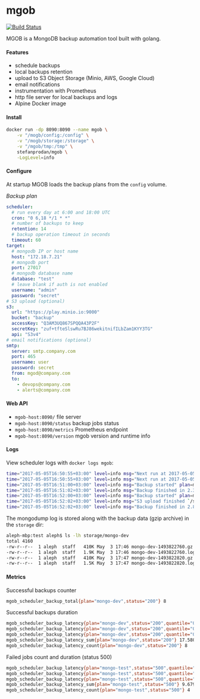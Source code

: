 # mgob

[![Build Status](https://travis-ci.org/stefanprodan/mgob.svg?branch=master)](https://travis-ci.org/stefanprodan/mgob)

MGOB is a MongoDB backup automation tool built with golang.

#### Features

* schedule backups
* local backups retention
* upload to S3 Object Storage (Minio, AWS, Google Cloud)
* email notifications
* instrumentation with Prometheus
* http file server for local backups and logs
* Alpine Docker image

#### Install

```bash
docker run -dp 8090:8090 --name mgob \
    -v "/mogb/config:/config" \
    -v "/mogb/storage:/storage" \
    -v "/mgob/tmp:/tmp" \
    stefanprodan/mgob \
    -LogLevel=info
```

#### Configure

At startup MGOB loads the backup plans from the `config` volume.

_Backup plan_

```yaml
scheduler:
  # run every day at 6:00 and 18:00 UTC
  cron: "0 6,18 */1 * *"
  # number of backups to keep
  retention: 14
  # backup operation timeout in seconds
  timeout: 60
target:
  # mongodb IP or host name
  host: "172.18.7.21"
  # mongodb port
  port: 27017
  # mongodb database name
  database: "test"
  # leave blank if auth is not enabled
  username: "admin"
  password: "secret"
# S3 upload (optional)
s3:
  url: "https://play.minio.io:9000"
  bucket: "backup"
  accessKey: "Q3AM3UQ867SPQQA43P2F"
  secretKey: "zuf+tfteSlswRu7BJ86wekitnifILbZam1KYY3TG"
  api: "S3v4"
# email notifications (optional)
smtp:
  server: smtp.company.com
  port: 465
  username: user
  password: secret
  from: mgod@company.com
  to:
    - devops@company.com
    - alerts@company.com
```

#### Web API

* `mgob-host:8090/` file server
* `mgob-host:8090/status` backup jobs status
* `mgob-host:8090/metrics` Prometheus endpoint
* `mgob-host:8090/version` mgob version and runtime info

#### Logs

View scheduler logs with `docker logs mgob`:

```bash
time="2017-05-05T16:50:55+03:00" level=info msg="Next run at 2017-05-05 16:51:00 +0300 EEST" plan=mongo-dev 
time="2017-05-05T16:50:55+03:00" level=info msg="Next run at 2017-05-05 16:52:00 +0300 EEST" plan=mongo-test 
time="2017-05-05T16:51:00+03:00" level=info msg="Backup started" plan=mongo-dev 
time="2017-05-05T16:51:02+03:00" level=info msg="Backup finished in 2.359901432s archive size 448 kB" plan=mongo-dev 
time="2017-05-05T16:52:00+03:00" level=info msg="Backup started" plan=mongo-test
time="2017-05-05T16:52:02+03:00" level=info msg="S3 upload finished `/storage/mongo-test/mongo-test-1493992320.gz` -> `mongo-test/bktest/mongo-test-1493992320.gz` Total: 1.17 KB, Transferred: 1.17 KB, Speed: 2.96 KB/s " plan=mongo-test 
time="2017-05-05T16:52:02+03:00" level=info msg="Backup finished in 2.855078717s archive size 1.2 kB" plan=mongo-test 
```

The mongodump log is stored along with the backup data (gzip archive) in the `storage` dir:

```bash
aleph-mbp:test aleph$ ls -lh storage/mongo-dev
total 4160
-rw-r--r--  1 aleph  staff   410K May  3 17:46 mongo-dev-1493822760.gz
-rw-r--r--  1 aleph  staff   1.9K May  3 17:46 mongo-dev-1493822760.log
-rw-r--r--  1 aleph  staff   410K May  3 17:47 mongo-dev-1493822820.gz
-rw-r--r--  1 aleph  staff   1.5K May  3 17:47 mongo-dev-1493822820.log
```

#### Metrics

Successful backups counter

```bash
mgob_scheduler_backup_total{plan="mongo-dev",status="200"} 8
```

Successful backups duration

```bash
mgob_scheduler_backup_latency{plan="mongo-dev",status="200",quantile="0.5"} 2.149668417
mgob_scheduler_backup_latency{plan="mongo-dev",status="200",quantile="0.9"} 2.39848413
mgob_scheduler_backup_latency{plan="mongo-dev",status="200",quantile="0.99"} 2.39848413
mgob_scheduler_backup_latency_sum{plan="mongo-dev",status="200"} 17.580484907
mgob_scheduler_backup_latency_count{plan="mongo-dev",status="200"} 8
```

Failed jobs count and duration (status 500)

```bash
mgob_scheduler_backup_latency{plan="mongo-test",status="500",quantile="0.5"} 2.4180213
mgob_scheduler_backup_latency{plan="mongo-test",status="500",quantile="0.9"} 2.438254775
mgob_scheduler_backup_latency{plan="mongo-test",status="500",quantile="0.99"} 2.438254775
mgob_scheduler_backup_latency_sum{plan="mongo-test",status="500"} 9.679809477
mgob_scheduler_backup_latency_count{plan="mongo-test",status="500"} 4
```